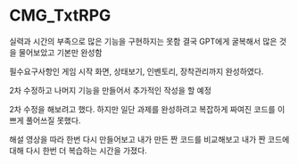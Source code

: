 # CMG_TxtRPG
실력과 시간의 부족으로 많은 기능을 구현하지는 못함
결국 GPT에게 굴복해서 많은 것을 물어보았고 기본만 완성함

필수요구사항인 게임 시작 화면, 상태보기, 인벤토리, 장착관리까지 완성하였다.

2차 수정하고 나머지 기능을 만들어서 추가적인 작성을 할 예정

2차 수정을 해보려고 했다.
하지만 일단 과제를 완성하려고 복잡하게 짜여진 코드를 이쁘게 풀어쓰질 못했다.

해설 영상을 따라 한번 다시 만들어보고 내가 만든 짠 코드를 비교해보고 내가 짠 코드에 대해 다시 한번 더 복습하는 시간을 가졌다.
